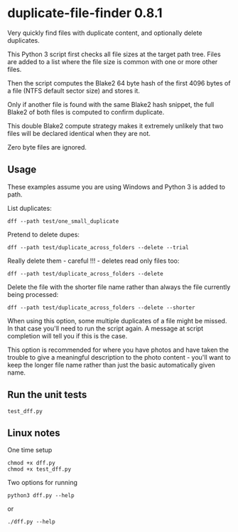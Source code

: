 # duplicate-file-finder 0.8.1

Very quickly find files with duplicate content, and optionally delete duplicates.

This Python 3 script first checks all file sizes at the target path tree.
Files are added to a list where the file size is common with one or more other files.

Then the script computes the Blake2 64 byte hash of the first 4096 bytes of a file (NTFS default sector size) and stores it.

Only if another file is found with the same Blake2 hash snippet, the full Blake2 of both files is computed to confirm duplicate.

This double Blake2 compute strategy makes it extremely unlikely that two files will be declared identical when they are not.

Zero byte files are ignored.

## Usage

These examples assume you are using Windows and Python 3 is added to path.

List duplicates:

```
dff --path test/one_small_duplicate
```

Pretend to delete dupes:

```
dff --path test/duplicate_across_folders --delete --trial
```

Really delete them - careful !!! - deletes read only files too:

```
dff --path test/duplicate_across_folders --delete
```

Delete the file with the shorter file name rather than always the file currently being processed:

```
dff --path test/duplicate_across_folders --delete --shorter
```

When using this option, some multiple duplicates of a file might be missed. In that case you'll need to run
the script again. A message at script completion will tell you if this is the case.

This option is recommended for where you have photos and have taken the trouble to give a meaningful description
to the photo content - you'll want to keep the longer file name rather than just the basic automatically given name.

## Run the unit tests

```
test_dff.py
```

## Linux notes

One time setup

```
chmod +x dff.py
chmod +x test_dff.py
```

Two options for running

```
python3 dff.py --help
```

or

```
./dff.py --help
```
